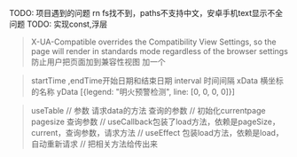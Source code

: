 TODO: 项目遇到的问题 rn fs找不到，paths不支持中文，安卓手机text显示不全问题
TODO: 实现const,浮层


>X-UA-Compatible overrides the Compatibility View Settings, so the page will render in standards mode regardless of the browser settings
防止用户把页面加到兼容性视图
加一个
<meta http-equiv="X-UA-Compatible" content="IE=edge" />

> startTime ,endTime开始日期和结束日期
interval 时间间隔
xData 横坐标的名称
yData [{legend: "明火预警检测", line: [0, 0, 0, 0]}]

> useTable
// 参数 请求data的方法 查询的参数
// 初始化currentpage pagesize 查询参数
// useCallback包装了load方法，依赖是pageSize，current，查询参数，请求方法
// useEffect 包装load方法，依赖是load，自动重新请求
// 把相关方法给传出来
